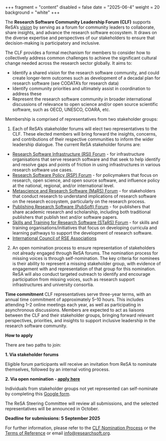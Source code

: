 +++
fragment = "content"
disabled = false
date = "2025-06-4"
weight = 20
background = "white"
+++

The **Research Software Community Leadership Forum (CLF)** supports ReSA’s [vision](https://www.researchsoft.org/) by serving as a forum for community leaders to collaborate, share insights, and advance the research software ecosystem. It draws on the diverse expertise and perspectives of our stakeholders to ensure that decision-making is participatory and inclusive.

The CLF provides a formal mechanism for members to consider how to collectively address common challenges to achieve the significant cultural change needed across the research sector globally. It aims to:
- Identify a shared vision for the research software community, and could create longer-term outcomes such as development of a decadal plan for research software (see CODATA’s for research data)
- Identify community priorities and ultimately assist in coordination to address these
- Represent the research software community in broader international discussions of relevance to open science and/or open source scientific software, such as OECD, UNESCO, COARA, etc.

Membership is comprised of representatives from two stakeholder groups:

1. Each of ReSA’s stakeholder forums will elect two representatives to the CLF. These elected members will bring forward the insights, concerns, and contributions of their respective communities to inform the wider leadership dialogue. The current ReSA stakeholder forums are:
- [Research Software Infrastructure (RSI) Forum](https://www.researchsoft.org/rsi-forum/) - for infrastructure organisations that serve research software and that seek to help identify and resolve gaps and points of friction in using infrastructures in various research software use cases.
- [Research Software Policy (RSP) Forum](https://www.researchsoft.org/rsp-forum/) - for policymakers that focus on research, open science, and open source software, and influence policy at the national, regional, and/or international level.
- [Metascience and Research Software (MaRS) Forum](https://www.researchsoft.org/mars-forum/) - for stakeholders that conduct research to understand implications of research software on the research ecosystem, particularly on the research process.
- [Publishing Research Software (PubSoft) Forum](https://www.researchsoft.org/pubsoft-forum/) - for publishers that share academic research and scholarship, including both traditional publishers that publish text and/or software papers.
- [Skills and Training for Research Software (STaRS) Forum](https://www.researchsoft.org/stars-forum/) - for skills and training organisations/initiatives that focus on developing curricula and learning pathways to support the development of research software.
- [International Council of RSE Associations](https://researchsoftware.org/council.html)
  
2. An open nomination process to ensure representation of stakeholders not already engaged through ReSA forums. The nomination process for missing voices is through self-nomination. The key criteria for nominees is their ability to represent a missing stakeholder group, with evidence of engagement with and representation of that group for this nomination. ReSA will also conduct targeted outreach to identify and encourage participation from missing voices, such as research support infrastructures and university consortia. 

**Time commitment**
CLF representatives serve three-year terms, with an annual time commitment of approximately 5–10 hours. This includes attending 1–2 online meetings each year, as well as participating in asynchronous discussions. Members are expected to act as liaisons between the CLF and their stakeholder groups, bringing forward relevant perspectives, priorities, and insights to support inclusive leadership in the research software community.

**How to apply**

There are two paths to join:

**1. Via stakeholder forums**

Eligible forum participants will receive an invitation from ReSA to nominate themselves, followed by an internal voting process.

**2. Via open nomination - [apply here](https://forms.gle/wHnn4vDQiPatHY6M6)**

Individuals from stakeholder groups not yet represented can self-nominate by completing this [Google form](https://forms.gle/wHnn4vDQiPatHY6M6). 

The ReSA Steering Committee will review all submissions, and the selected representatives will be announced in October.


**Deadline for submissions: 5 September 2025**

For further information, please refer to the [CLF Nomination Process](https://docs.google.com/document/d/1jXKFrS1s0_dJiLv0uryaTDzUa453w98jnH0DuWWf3dU/edit?usp=drive_link) or the [Terms of Reference](https://docs.google.com/document/d/15uOY6fQbvE0dfEzZkADaDwMtIGqbXcS3PHVzCvSStbE/edit?usp=drive_link) or email info@researchsoft.org.

